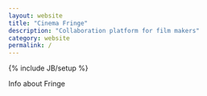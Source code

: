 ```yaml
---
layout: website
title: "Cinema Fringe"
description: "Collaboration platform for film makers"
category: website
permalink: /
---
```

{% include JB/setup %}

Info about Fringe
